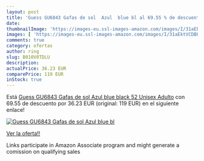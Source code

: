```yaml
---
layout: post
title: 'Guess GU6843 Gafas de sol  Azul  blue bl al 69.55 % de descuento'
date: 
thumbnailImage: 'https://images-eu.ssl-images-amazon.com/images/I/31aEktVCDBL._SL200_.jpg'
images: [ 'https://images-eu.ssl-images-amazon.com/images/I/31aEktVCDBL._SL200_.jpg' ]
comments: true
category: ofertas
author: ring
slug: B010V0TDLU
description:
actualPrice: 36.23 EUR
comparePrice: 119 EUR
inStock: true
---
```


Está [Guess GU6843 Gafas de sol  Azul  blue black   52 Unisex Adulto](https://www.amazon.es/dp/B010V0TDLU/?tag=tolees-21) con 69.55 de descuento por 36.23 EUR (original: 119 EUR) en el siguiente enlace!

[![Guess GU6843 Gafas de sol  Azul  blue bl](https://images-eu.ssl-images-amazon.com/images/I/31aEktVCDBL._SL200_.jpg)](https://www.amazon.es/dp/B010V0TDLU/?tag=tolees-21)

[Ver la oferta!!](https://www.amazon.es/dp/B010V0TDLU/?tag=tolees-21)

Links participate in Amazon Associate program and might generate a comission on qualifying sales


